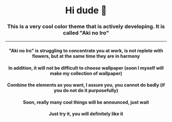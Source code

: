 <div align="center">
  
  # Hi dude 👋</h1>
  ### This is a very cool color theme that is actively developing. It is called "Aki no Iro"
  ---

  #### "Aki no Iro" is struggling to concentrate you at work, is not replete with flowers, but at the same time they are in harmony
  #### In addition, it will not be difficult to choose wallpaper (soon I myself will make my collection of wallpaper)
  #### Combine the elements as you want, I assure you, you cannot do badly (if you do not do it purposefully)
  #### Soon, really many cool things will be announced, just wait
  #### Just try it, you will definitely like it
</div>
